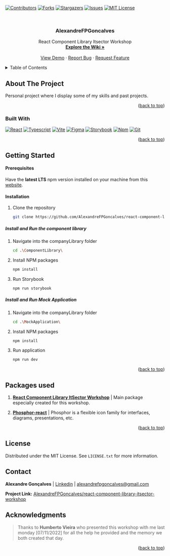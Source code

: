 <a name="readme-top"></a>

[![Contributors][contributors-shield]][contributors-url] [![Forks][forks-shield]][forks-url] [![Stargazers][stars-shield]][stars-url] [![Issues][issues-shield]][issues-url] [![MIT License][license-shield]][license-url]

<!-- PROJECT LOGO -->
<br />
<div align="center">
  <!-- <a href="https://github.com/github_username/repo_name"> 
     <img src="images/logo.png" alt="Logo" width="80" height="80"> 
  </a> -->

<h3 align="center">AlexandreFPGoncalves</h3>
  <p align="center">
    React Component Library Itsector Workshop
    <br />
    <a href="https://github.com/AlexandreFPGoncalves/react-component-library-itsector-workshop/wiki"><strong>Explore the Wiki »</strong></a>
    <br />
    <br />
    <a href="#">View Demo</a>
    ·
    <a href="https://github.com/AlexandreFPGoncalves/react-component-library-itsector-workshop/issues">Report Bug</a>
    ·
    <a href="https://github.com/AlexandreFPGoncalves/react-component-library-itsector-workshop/issues">Request Feature</a>
  </p>
</div>

<!-- TABLE OF CONTENTS -->
<details>
  <summary>Table of Contents</summary>
  <ol>
    <li>
      <a href="#about-the-project">About The Project</a>
      <ul>
        <li><a href="#built-with">Built With</a></li>
      </ul>
    </li>
    <li>
      <a href="#getting-started">Getting Started</a>
        <ul>
            <li><a href="#prerequisites">Prerequisites</a></li>
            <li><a href="#installation">Installation</a>
                <ul>
                    <li>
                        <a href="#install-and-run-the-component-library">Install and Run the component library</a>
                    </li>
                    <li>
                        <a href="#install-and-run-mock-application">Install and Run Mock Application</a>
                    </li>
                </ul>
            </li>
        </ul>
    </li>
    <li><a href="#packages-used">Packages Used</a></li>
    <li><a href="#license">License</a></li>
    <li><a href="#contact">Contact</a></li>
    <li><a href="#acknowledgments">Acknowledgments</a></li>
  </ol>
</details>

<!-- ABOUT THE PROJECT -->

## About The Project

Personal project where I display some of my skills and past projects.

<p align="right">(<a href="#readme-top">back to top</a>)</p>

### Built With

[![React][react-shield]][react-url] [![Typescript][typescript-shield]][typescript-url] [![Vite][vite-shield]][vite-url] [![Figma][figma-shield]][figma-url] [![Storybook][storybook-shield]][storybook-url] [![Npm][npm-shield]][npm-url] [![Git][git-shield]][git-url]

<p align="right">(<a href="#readme-top">back to top</a>)</p>

<!-- GETTING STARTED -->

## Getting Started

#### Prerequisites

Have the <b>latest LTS</b> npm version installed on your machine from this [website](https://nodejs.org/en/).

#### Installation

1. Clone the repository
    ```sh
    git clone https://github.com/AlexandreFPGoncalves/react-component-library-itsector-workshop.git
    ```

##### Install and Run the component library

1. Navigate into the companyLibrary folder
    ```sh
    cd .\ComponentLibrary\
    ```
2. Install NPM packages
    ```sh
    npm install
    ```
3. Run Storybook
    ```sh
    npm run storybook
    ```

##### Install and Run Mock Application

1. Navigate into the companyLibrary folder
    ```sh
    cd .\MockApplication\
    ```
2. Install NPM packages
    ```sh
    npm install
    ```
3. Run application
    ```sh
    npm run dev
    ```

<p align="right">(<a href="#readme-top">back to top</a>)</p>

<!-- PACKAGES USED -->

## Packages used

1. <b>[React Component Library ItSector Workshop](https://www.npmjs.com/package/react-component-library-itsector-workshop)</b> | Main package especially created for this workshop.
   <br>

2. <b>[Phosphor-react](https://www.npmjs.com/package/phosphor-react)</b> | Phosphor is a flexible icon family for interfaces, diagrams, presentations, etc.

<p align="right">(<a href="#readme-top">back to top</a>)</p>

<!-- LICENSE -->

## License

Distributed under the MIT License. See `LICENSE.txt` for more information.

<!-- CONTACT -->

## Contact

**Alexandre Gonçalves** | [Linkedin](https://www.linkedin.com/in/alexandre-gonçalves-3a4a53227/) | alexandrefpgoncalves@gmail.com

**Project Link:** [AlexandreFPGoncalves/react-component-library-itsector-workshop](https://github.com/AlexandreFPGoncalves/react-component-library-itsector-workshop)

<!-- ACKNOWLEDGMENTS -->

## Acknowledgments

> Thanks to **Humberto Vieira** who presented this workshop with me last monday [07/11/2022] for all the help he provided and the memory we both created that day.

<p align="right">(<a href="#readme-top">back to top</a>)</p>

<!-- MARKDOWN LINKS & IMAGES -->

[contributors-shield]: https://img.shields.io/github/contributors/AlexandreFPGoncalves/react-component-library-itsector-workshop.svg?style=for-the-badge
[contributors-url]: https://github.com/AlexandreFPGoncalves/react-component-library-itsector-workshop/graphs/contributors
[forks-shield]: https://img.shields.io/github/forks/AlexandreFPGoncalves/react-component-library-itsector-workshop.svg?style=for-the-badge
[forks-url]: https://github.com/AlexandreFPGoncalves/react-component-library-itsector-workshop/network/members
[stars-shield]: https://img.shields.io/github/stars/AlexandreFPGoncalves/react-component-library-itsector-workshop?style=for-the-badge
[stars-url]: https://github.com/AlexandreFPGoncalves/react-component-library-itsector-workshop/stargazers
[issues-shield]: https://img.shields.io/github/issues/AlexandreFPGoncalves/react-component-library-itsector-workshop.svg?style=for-the-badge
[issues-url]: https://github.com/AlexandreFPGoncalves/react-component-library-itsector-workshop/issues
[license-shield]: https://img.shields.io/github/license/AlexandreFPGoncalves/react-component-library-itsector-workshop.svg?style=for-the-badge
[license-url]: https://github.com/AlexandreFPGoncalves/react-component-library-itsector-workshop/blob/master/LICENSE.txt
[linkedin-shield]: https://img.shields.io/badge/-LinkedIn-black.svg?style=for-the-badge&logo=linkedin&colorB=555
[linkedin-url]: https://www.linkedin.com/in/alexandre-gonçalves-3a4a53227/

<!-- Languages Shields -->

[react-shield]: https://img.shields.io/badge/React-20232A?style=for-the-badge&logo=react&logoColor=61DAFB
[react-url]: https://reactjs.org/
[typescript-shield]: https://img.shields.io/badge/typescript-%23007ACC.svg?style=for-the-badge&logo=typescript&logoColor=white
[typescript-url]: https://www.typescriptlang.org
[tailwindcss-shield]: https://img.shields.io/badge/tailwindcss-%2338B2AC.svg?style=for-the-badge&logo=tailwind-css&logoColor=white
[tailwindcss-url]: https://tailwindcss.com
[vite-shield]: https://img.shields.io/badge/vite-%23646CFF.svg?style=for-the-badge&logo=vite&logoColor=white
[vite-url]: https://vitejs.dev/
[figma-shield]: https://img.shields.io/badge/figma-%23F24E1E.svg?style=for-the-badge&logo=figma&logoColor=white
[figma-url]: https://www.figma.com
[storybook-shield]: https://img.shields.io/badge/-Storybook-FF4785?style=for-the-badge&logo=storybook&logoColor=white
[storybook-url]: https://storybook.js.org
[npm-shield]: https://img.shields.io/badge/NPM-%23000000.svg?style=for-the-badge&logo=npm&logoColor=white
[npm-url]: https://www.npmjs.com
[git-shield]: https://img.shields.io/badge/git-%23F05033.svg?style=for-the-badge&logo=git&logoColor=white
[git-url]: https://git-scm.com

